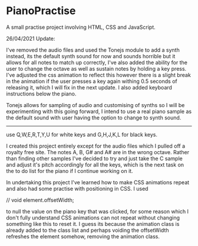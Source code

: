 # PianoPractise
A  small practise project involving HTML, CSS and JavaScript.

26/04/2021 Update:

I've removed the audio files and used the Tonejs module to add a synth instead, its the default synth sound for now and sounds horrible but it allows for all notes to match up correctly, I've also added the ability for the user to change the octave as well as sustain notes by holding a key press. I've adjusted the css animation to reflect this however there is a slight break in the animation if the user presses a key again withing 0.5 seconds of releasing it, which I will fix in the next update. I also added keyboard instructions below the piano.

Tonejs allows for sampling of audio and customising of synths so I will be experimenting with this going forward, I intend to use a real piano sample as the default sound with user having the option to change to synth sound. 

---------------------------

use Q,W,E,R,T,Y,U for white keys and G,H,J,K,L for black keys.

I created this project entirely except for the audio files which I pulled off a royalty free site. The notes A, B, G# and A# are in the wrong octave.
Rather than finding other samples I've decided to try and just take the C sample and adjust it's pitch accordingly for all the keys, which is the next task
on the to do list for the piano if I continue working on it.

In undertaking this project I've learned how to make CSS animations repeat and also had some practise with positioning in CSS. I used 

// void element.offsetWidth;

to null the value on the piano key that was clicked, for some reason which I don't fully understand CSS animations can not repeat
without changing something like this to reset it. I guess its because the animation class is already added to the class list and perhaps
voiding the offsetWidth refreshes the element somehow, removing the animation class.
